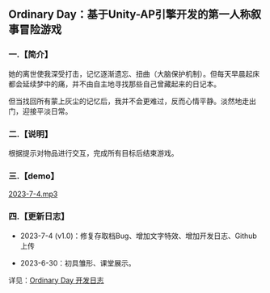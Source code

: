 ## **Ordinary Day：基于Unity-AP引擎开发的第一人称叙事冒险游戏**

### 一.**【简介】**

她的离世使我深受打击，记忆逐渐遗忘、扭曲（大脑保护机制）。但每天早晨起床都会延续梦中的痛，并不由自主地寻找那些自己曾藏起来的日记本。

但当找回所有蒙上灰尘的记忆后，我并不会更难过，反而心情平静。淡然地走出门，迎接平淡日常。

### **二.【说明】**

根据提示对物品进行交互，完成所有目标后结束游戏。

### **三.【demo】**

[2023-7-4.mp3](./demo/2023-7-4.mp4)

### 四.**【更新日志】**

- 2023-7-4 (v1.0)：修复存取档Bug、增加文字特效、增加开发日志、Github上传

- 2023-6-30：初具雏形、课堂展示。

详见：[Ordinary Day 开发日志](./src/Ordinary-Day-开发日志.md)